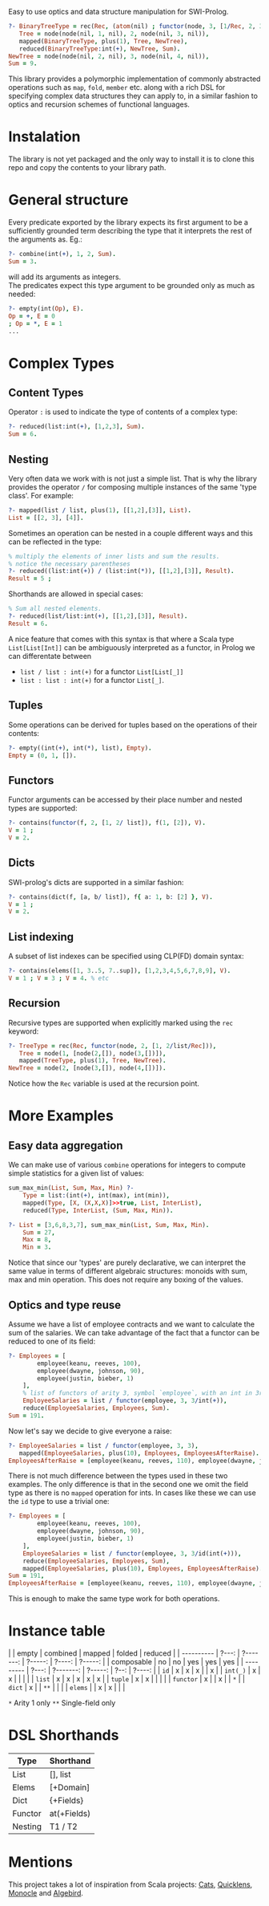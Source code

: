 Easy to use optics and data structure manipulation for SWI-Prolog.

```prolog
?- BinaryTreeType = rec(Rec, (atom(nil) ; functor(node, 3, [1/Rec, 2, 3/Rec]) )),
   Tree = node(node(nil, 1, nil), 2, node(nil, 3, nil)),
   mapped(BinaryTreeType, plus(1), Tree, NewTree),
   reduced(BinaryTreeType:int(+), NewTree, Sum).
NewTree = node(node(nil, 2, nil), 3, node(nil, 4, nil)),
Sum = 9.
```

This library provides a polymorphic implementation of commonly abstracted
operations such as `map`, `fold`, `member` etc.  along with a rich DSL
for specifying complex data structures they can apply to,
in a similar fashion to optics and recursion schemes of functional languages.

# Instalation

The library is not yet packaged and the only way to install it is to
clone this repo and copy the contents to your library path.

# General structure

Every predicate exported by the library expects its first argument to be
a sufficiently grounded term describing the type that it
interprets the rest of the arguments as. Eg.:

```prolog
?- combine(int(+), 1, 2, Sum).
Sum = 3.
```

will add its arguments as integers.  
The predicates expect this type argument to be grounded only as much as needed:

```prolog
?- empty(int(Op), E).
Op = +, E = 0
; Op = *, E = 1
...
```

# Complex Types

## Content Types

Operator `:` is used to indicate the type of contents of a complex type:

```prolog
?- reduced(list:int(+), [1,2,3], Sum).
Sum = 6.
```

## Nesting

Very often data we work with is not just a simple list. That is why the library provides
the operator `/` for composing multiple instances of the same 'type class'. For example:

```prolog
?- mapped(list / list, plus(1), [[1,2],[3]], List).
List = [[2, 3], [4]].
```

Sometimes an operation can be nested in a couple different ways and this can be reflected
in the type:

```prolog
% multiply the elements of inner lists and sum the results.
% notice the necessary parentheses
?- reduced((list:int(+)) / (list:int(*)), [[1,2],[3]], Result).
Result = 5 ;
```

Shorthands are allowed in special cases:

```prolog
% Sum all nested elements.
?- reduced(list/list:int(+), [[1,2],[3]], Result).
Result = 6.
```

A nice feature that comes with this syntax is that where a Scala type `List[List[Int]]`
can be ambiguously interpreted as a functor, in Prolog we can differentate between

- `list / list : int(+)` for a functor `List[List[_]]`
- `list : list : int(+)` for a functor `List[_]`.

## Tuples

Some operations can be derived for tuples based on the operations of their contents:

```prolog
?- empty((int(+), int(*), list), Empty).
Empty = (0, 1, []).
```

## Functors

Functor arguments can be accessed by their place number and nested types are supported:
```prolog 
?- contains(functor(f, 2, [1, 2/ list]), f(1, [2]), V).
V = 1 ;
V = 2.
```

## Dicts

SWI-prolog's dicts are supported in a similar fashion:
```prolog 
?- contains(dict(f, [a, b/ list]), f{ a: 1, b: [2] }, V).
V = 1 ;
V = 2.
``` 

## List indexing
A subset of list indexes can be specified using CLP(FD) domain syntax:
```prolog 
?- contains(elems([1, 3..5, 7..sup]), [1,2,3,4,5,6,7,8,9], V).
V = 1 ; V = 3 ; V = 4. % etc
``` 

## Recursion
Recursive types are supported when explicitly marked using the `rec` keyword:
```prolog
?- TreeType = rec(Rec, functor(node, 2, [1, 2/list/Rec])),
   Tree = node(1, [node(2,[]), node(3,[])]),
   mapped(TreeType, plus(1), Tree, NewTree).
NewTree = node(2, [node(3,[]), node(4,[])]).
```
Notice how the `Rec` variable is used at the recursion point.

# More Examples

## Easy data aggregation

We can make use of various `combine` operations for integers to compute simple
statistics for a given list of values:

```prolog
sum_max_min(List, Sum, Max, Min) ?-
    Type = list:(int(+), int(max), int(min)),
    mapped(Type, [X, (X,X,X)]>>true, List, InterList),
    reduced(Type, InterList, (Sum, Max, Min)).

?- List = [3,6,8,3,7], sum_max_min(List, Sum, Max, Min).
    Sum = 27,
    Max = 8,
    Min = 3.
```

Notice that since our 'types' are purely declarative, 
we can interpret the same value in terms of different algebraic structures: 
monoids with sum, max and min operation.
This does not require any boxing of the values.

## Optics and type reuse

Assume we have a list of employee contracts 
and we want to calculate the sum of the salaries.
We can take advantage of the fact that a functor can be reduced to one of its field:

```prolog
?- Employees = [
        employee(keanu, reeves, 100),
        employee(dwayne, johnson, 90),
        employee(justin, bieber, 1)
    ],
    % list of functors of arity 3, symbol `employee`, with an int in 3rd position
    EmployeeSalaries = list / functor(employee, 3, 3/int(+)),
    reduce(EmployeeSalaries, Employees, Sum).
Sum = 191.
```

Now let's say we decide to give everyone a raise:

```prolog
?- EmployeeSalaries = list / functor(employee, 3, 3),
   mapped(EmployeeSalaries, plus(10), Employees, EmployeesAfterRaise).
EmployeesAfterRaise = [employee(keanu, reeves, 110), employee(dwayne, johnson, 100), employee(justin, bieber, 11)]
```

There is not much difference between the types used in these two examples.
The only difference is that in the second one we omit the field type as there is no
`mapped` operation for ints. In cases like these we can use the `id` type to use a trivial one:

```prolog
?- Employees = [
        employee(keanu, reeves, 100),
        employee(dwayne, johnson, 90),
        employee(justin, bieber, 1)
    ],
    EmployeeSalaries = list / functor(employee, 3, 3/id(int(+))),
    reduce(EmployeeSalaries, Employees, Sum),
    mapped(EmployeeSalaries, plus(10), Employees, EmployeesAfterRaise).
Sum = 191,
EmployeesAfterRaise = [employee(keanu, reeves, 110), employee(dwayne, johnson, 100), employee(justin, bieber, 11)]
```

This is enough to make the same type work for both operations.

# Instance table

|            | empty | combined  | mapped  | folded | reduced |
| ---------- | ?---: | ?-------: | ?-----: | ?----: | ?-----: |
| composable |  no   |    no     |   yes   |  yes   |   yes   |
| ---------  | ?---: | ?-------: | ?-----: |  ?--:  | ?----:  |
| `id`       |   x   |     x     |    x    |        |    x    |
| `int(_)`   |   x   |     x     |         |        |         |
| `list`     |   x   |     x     |    x    |   x    |    x    |
| `tuple`    |   x   |     x     |         |        |         |
| `functor`  |   x   |           |    x    |        |   `*`   |
| `dict`     |   x   |           |   `**`  |        |         |
| `elems`    |       |     x     |    x    |        |         |

`*` Arity 1 only
`**` Single-field only

# DSL Shorthands

| Type    | Shorthand   |
| ------- | ----------- |
| List    | [], list    |
| Elems   | [+Domain]   |
| Dict    | {+Fields}   |
| Functor | at(+Fields) |
| Nesting | T1 / T2     |

# Mentions

This project takes a lot of inspiration from Scala projects:
[Cats](https://github.com/typelevel/cats),
[Quicklens](https://github.com/softwaremill/quicklens),
[Monocle](https://github.com/julien-truffaut/Monocle) and
[Algebird](https://github.com/twitter/algebird).
